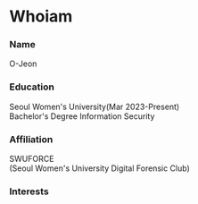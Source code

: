 


# Whoiam

### Name
O-Jeon

### Education
Seoul Women's University(Mar 2023-Present)<br/>
Bachelor's Degree Information Security

### Affiliation
SWUFORCE<br/>
(Seoul Women's University Digital Forensic Club)

### Interests

